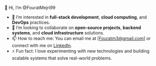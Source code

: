 👋 Hi, I’m @FouratMejri99

- 👀 I’m interested in **full-stack development**, **cloud computing**, and **DevOps** practices.
- 💞️ I’m looking to collaborate on **open-source projects**, **backend systems**, and **cloud infrastructure** solutions.
- 📫 How to reach me: You can email me at [Fouratm3@gmail.com] or connect with me on [LinkedIn](https://www.linkedin.com/in/fourat-mejri/).
- ⚡ Fun fact: I love experimenting with new technologies and building scalable systems that solve real-world problems.
